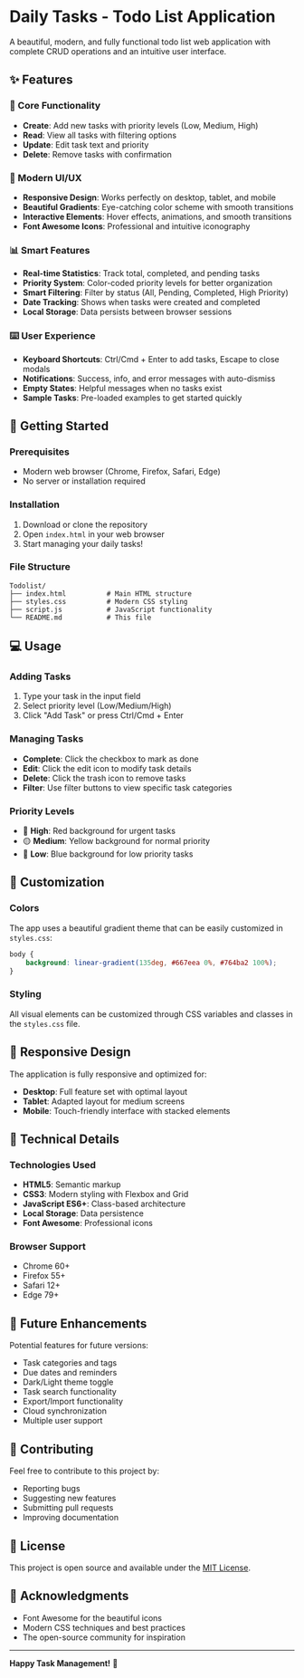 # Daily Tasks - Todo List Application

A beautiful, modern, and fully functional todo list web application with complete CRUD operations and an intuitive user interface.

## ✨ Features

### 🎯 Core Functionality
- **Create**: Add new tasks with priority levels (Low, Medium, High)
- **Read**: View all tasks with filtering options
- **Update**: Edit task text and priority
- **Delete**: Remove tasks with confirmation

### 🎨 Modern UI/UX
- **Responsive Design**: Works perfectly on desktop, tablet, and mobile
- **Beautiful Gradients**: Eye-catching color scheme with smooth transitions
- **Interactive Elements**: Hover effects, animations, and smooth transitions
- **Font Awesome Icons**: Professional and intuitive iconography

### 📊 Smart Features
- **Real-time Statistics**: Track total, completed, and pending tasks
- **Priority System**: Color-coded priority levels for better organization
- **Smart Filtering**: Filter by status (All, Pending, Completed, High Priority)
- **Date Tracking**: Shows when tasks were created and completed
- **Local Storage**: Data persists between browser sessions

### ⌨️ User Experience
- **Keyboard Shortcuts**: Ctrl/Cmd + Enter to add tasks, Escape to close modals
- **Notifications**: Success, info, and error messages with auto-dismiss
- **Empty States**: Helpful messages when no tasks exist
- **Sample Tasks**: Pre-loaded examples to get started quickly

## 🚀 Getting Started

### Prerequisites
- Modern web browser (Chrome, Firefox, Safari, Edge)
- No server or installation required

### Installation
1. Download or clone the repository
2. Open `index.html` in your web browser
3. Start managing your daily tasks!

### File Structure
```
Todolist/
├── index.html          # Main HTML structure
├── styles.css          # Modern CSS styling
├── script.js           # JavaScript functionality
└── README.md           # This file
```

## 💻 Usage

### Adding Tasks
1. Type your task in the input field
2. Select priority level (Low/Medium/High)
3. Click "Add Task" or press Ctrl/Cmd + Enter

### Managing Tasks
- **Complete**: Click the checkbox to mark as done
- **Edit**: Click the edit icon to modify task details
- **Delete**: Click the trash icon to remove tasks
- **Filter**: Use filter buttons to view specific task categories

### Priority Levels
- 🔴 **High**: Red background for urgent tasks
- 🟡 **Medium**: Yellow background for normal priority
- 🔵 **Low**: Blue background for low priority tasks

## 🎨 Customization

### Colors
The app uses a beautiful gradient theme that can be easily customized in `styles.css`:
```css
body {
    background: linear-gradient(135deg, #667eea 0%, #764ba2 100%);
}
```

### Styling
All visual elements can be customized through CSS variables and classes in the `styles.css` file.

## 📱 Responsive Design

The application is fully responsive and optimized for:
- **Desktop**: Full feature set with optimal layout
- **Tablet**: Adapted layout for medium screens
- **Mobile**: Touch-friendly interface with stacked elements

## 🔧 Technical Details

### Technologies Used
- **HTML5**: Semantic markup
- **CSS3**: Modern styling with Flexbox and Grid
- **JavaScript ES6+**: Class-based architecture
- **Local Storage**: Data persistence
- **Font Awesome**: Professional icons

### Browser Support
- Chrome 60+
- Firefox 55+
- Safari 12+
- Edge 79+

## 🚀 Future Enhancements

Potential features for future versions:
- Task categories and tags
- Due dates and reminders
- Dark/Light theme toggle
- Task search functionality
- Export/Import functionality
- Cloud synchronization
- Multiple user support

## 🤝 Contributing

Feel free to contribute to this project by:
- Reporting bugs
- Suggesting new features
- Submitting pull requests
- Improving documentation

## 📄 License

This project is open source and available under the [MIT License](LICENSE).

## 🙏 Acknowledgments

- Font Awesome for the beautiful icons
- Modern CSS techniques and best practices
- The open-source community for inspiration

---

**Happy Task Management!** 🎉


